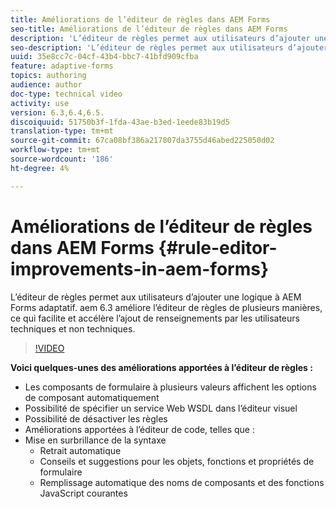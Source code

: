 ```yaml
---
title: Améliorations de l’éditeur de règles dans AEM Forms
seo-title: Améliorations de l’éditeur de règles dans AEM Forms
description: 'L’éditeur de règles permet aux utilisateurs d’ajouter une logique à AEM Forms adaptatif. aem 6.3 améliore l’éditeur de règles de plusieurs manières, ce qui facilite et accélère l’ajout de renseignements par les utilisateurs techniques et non techniques. '
seo-description: 'L’éditeur de règles permet aux utilisateurs d’ajouter une logique à AEM Forms adaptatif. aem 6.3 améliore l’éditeur de règles de plusieurs manières, ce qui facilite et accélère l’ajout de renseignements par les utilisateurs techniques et non techniques. '
uuid: 35e8cc7c-04cf-43b4-bbc7-41bfd909cfba
feature: adaptive-forms
topics: authoring
audience: author
doc-type: technical video
activity: use
version: 6.3,6.4,6.5.
discoiquuid: 51750b3f-1fda-43ae-b3ed-1eede83b19d5
translation-type: tm+mt
source-git-commit: 67ca08bf386a217807da3755d46abed225050d02
workflow-type: tm+mt
source-wordcount: '186'
ht-degree: 4%

---
```



# Améliorations de l’éditeur de règles dans AEM Forms {#rule-editor-improvements-in-aem-forms}

L’éditeur de règles permet aux utilisateurs d’ajouter une logique à AEM Forms adaptatif. aem 6.3 améliore l’éditeur de règles de plusieurs manières, ce qui facilite et accélère l’ajout de renseignements par les utilisateurs techniques et non techniques.

>[!VIDEO](https://video.tv.adobe.com/v/19653?quality=9&learn=on)

**Voici quelques-unes des améliorations apportées à l’éditeur de règles :**

* Les composants de formulaire à plusieurs valeurs affichent les options de composant automatiquement
* Possibilité de spécifier un service Web WSDL dans l’éditeur visuel
* Possibilité de désactiver les règles
* Améliorations apportées à l’éditeur de code, telles que :
* Mise en surbrillance de la syntaxe
   * Retrait automatique
   * Conseils et suggestions pour les objets, fonctions et propriétés de formulaire
   * Remplissage automatique des noms de composants et des fonctions JavaScript courantes
